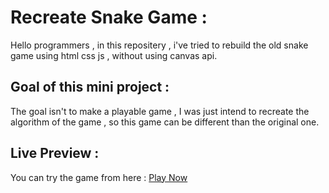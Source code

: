 # Recreate Snake Game : 
Hello programmers , in this repositery , i've tried to rebuild the old snake game using html css js , without using canvas api.
## Goal of this mini project :
The goal isn't to make a playable game , I was just intend to recreate the algorithm of the game , so this game can be different than the original one.
## Live Preview :
You can try the game from here : [Play Now](https://oucifkarim01.github.io/Snake-Game-Js/)
